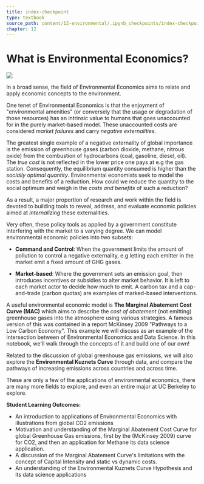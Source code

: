 ```yaml
---
title: index-checkpoint
type: textbook
source_path: content/12-environmental/.ipynb_checkpoints/index-checkpoint.md
chapter: 12
---
```


# What is Environmental Economics?

![](windmills.png)

In a broad sense, the field of Environmental Economics aims to relate and apply economic concepts to the environment.
 
One tenet of Environmental Economics is that the enjoyment of "environmental amenities"   (or conversely that the usage or degradation  of those resources) has an intrinsic value to humans that goes unaccounted for in the purely market-based model. These unaccounted costs are considered *market failures* and carry *negative externalities*.
 
The greatest single example of a negative externality of global importance is the emission of greenhouse gases (carbon dioxide, methane, nitrous oxide) from the combustion of hydrocarbons (coal, gasoline, diesel, oil). The *true cost*  is not reflected in the lower price one pays at e.g the gas station. Consequently, the equilibrium quantity consumed is higher than the *socially optimal quantity*. Environmental economists seek to model the costs and benefits of a reduction.  How could we reduce the quantity to the social optimum and weigh in the *costs and benefits* of such a reduction?
 
As a result, a major proportion of research and work within the field is devoted to building tools to reveal, address, and evaluate economic policies aimed at *internalizing* these externalities. 

Very often, these policy tools as applied by a government constitute interfering with the market to a varying degree. We can model environmental economic policies into two subsets:
 
* **Command and Control**: When the government limits the amount of pollution to control a negative externality, e.g letting each emitter in the market emit a fixed amount of GHG gases.
 
* **Market-based**: Where the government sets an emission goal, then introduces incentives or subsidies to alter market behavior. It is left to each market actor to decide how much to emit. A carbon tax and a cap-and-trade (carbon quotas) are examples of marked-based interventions.
 
A useful environmental economic model is **The Marginal Abatement Cost Curve (MAC)** which aims to describe the *cost of abatement* (not emitting) greenhouse gases into the atmosphere using various strategies. A famous version of this was contained in a report  McKinsey 2009 "Pathways to a Low Carbon Economy".  This example we will discuss as an  example of the intersection between of Environmental Economics and Data Science. In this notebook, we'll walk through the concepts of it and build one of our own! 

Related to the discussion of global greenhouse gas emissions, we will also explore the **Environmental Kuznets Curve** through data, and compare the pathways of increasing emissions across countries and across time.  
 
These are only a few of the applications of environmental economics, there are many more fields to explore, and even an entire major at UC Berkeley to explore.  

**Student Learning Outcomes:**
* An introduction to applications  of Environmental Economics with illustrations from global CO2 emissions
* Motivation and understanding of the  Marginal Abatement Cost Curve for global Greenhouse Gas emissions, first by the (McKinsey 2009) curve for CO2, and then an application for Methane its data science application.
* A discussion of the Marginal Abatement Curve's limitations with the concept of Capital Intensity and static vs dynamic costs.
* An understanding of the Environmental Kuznets Curve Hypothesis and its data science applications
